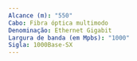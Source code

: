 ```yaml
---
Alcance (m): "550"
Cabo: Fibra óptica multimodo
Denominação: Ethernet Gigabit
Largura de banda (em Mpbs): "1000"
Sigla: 1000Base-SX
---
```

